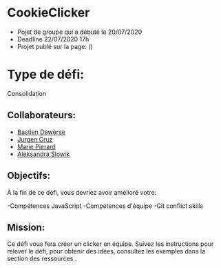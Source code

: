 # CookieClicker

- Pojet de groupe qui a débuté le 20/07/2020 
- Deadline 22/07/2020 17h
- Projet publé sur la page: ()

# Type de défi: 
Consolidation

## Collaborateurs: 

- [Bastien Dewerse ](https://github.com/DewerseB)
- [Jurgen Cruz](https://github.com/jcruz97)
- [Marie Pierard](https://github.com/Marie-Pierard)
- [Aleksandra Slowik](https://github.com/88aleksandra88)

## Objectifs:
À la fin de ce défi, vous devriez avoir amélioré votre:

-Compétences JavaScript
-Compétences d'équipe
-Git conflict skills

## Mission:

Ce défi vous fera créer un clicker en équipe. Suivez les instructions pour relever le défi, pour obtenir des idées, consultez les exemples dans la section des ressources .
